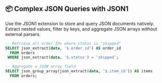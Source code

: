 ## 📦 Complex JSON Queries with JSON1
Use the JSON1 extension to store and query JSON documents natively. Extract nested values, filter by keys, and aggregate JSON arrays without external parsers.

```sql
-- Retrieve all order IDs where status is "shipped"
SELECT json_extract(data, '$.order_id') AS order_id
  FROM orders
 WHERE json_extract(data, '$.status') = 'shipped';

-- Aggregate a JSON array field
SELECT json_group_array(json_extract(data, '$.item_id')) AS items
  FROM orders;
```
